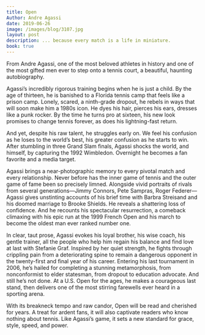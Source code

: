 ```yaml
---
title: Open
Author: Andre Agassi
date: 2019-06-26
image: /images/blog/3107.jpg
layout: post
description: ... because every match is a life in miniature.
book: true
---
```


From Andre Agassi, one of the most beloved athletes in history and one of the most gifted men ever to step onto a tennis court, a beautiful, haunting autobiography.

Agassi’s incredibly rigorous training begins when he is just a child. By the age of thirteen, he is banished to a Florida tennis camp that feels like a prison camp. Lonely, scared, a ninth-grade dropout, he rebels in ways that will soon make him a 1980s icon. He dyes his hair, pierces his ears, dresses like a punk rocker. By the time he turns pro at sixteen, his new look promises to change tennis forever, as does his lightning-fast return.

And yet, despite his raw talent, he struggles early on. We feel his confusion as he loses to the world’s best, his greater confusion as he starts to win. After stumbling in three Grand Slam finals, Agassi shocks the world, and himself, by capturing the 1992 Wimbledon. Overnight he becomes a fan favorite and a media target.

Agassi brings a near-photographic memory to every pivotal match and every relationship. Never before has the inner game of tennis and the outer game of fame been so precisely limned. Alongside vivid portraits of rivals from several generations—Jimmy Connors, Pete Sampras, Roger Federer—Agassi gives unstinting accounts of his brief time with Barbra Streisand and his doomed marriage to Brooke Shields. He reveals a shattering loss of confidence. And he recounts his spectacular resurrection, a comeback climaxing with his epic run at the 1999 French Open and his march to become the oldest man ever ranked number one.

In clear, taut prose, Agassi evokes his loyal brother, his wise coach, his gentle trainer, all the people who help him regain his balance and find love at last with Stefanie Graf. Inspired by her quiet strength, he fights through crippling pain from a deteriorating spine to remain a dangerous opponent in the twenty-first and final year of his career. Entering his last tournament in 2006, he’s hailed for completing a stunning metamorphosis, from nonconformist to elder statesman, from dropout to education advocate. And still he’s not done. At a U.S. Open for the ages, he makes a courageous last stand, then delivers one of the most stirring farewells ever heard in a sporting arena.

With its breakneck tempo and raw candor, Open will be read and cherished for years. A treat for ardent fans, it will also captivate readers who know nothing about tennis. Like Agassi’s game, it sets a new standard for grace, style, speed, and power.
